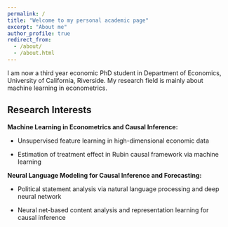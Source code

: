 ```yaml
---
permalink: /
title: "Welcome to my personal academic page"
excerpt: "About me"
author_profile: true
redirect_from: 
  - /about/
  - /about.html
---
```


I am now a third year economic PhD student in Department of Economics, University of California, Riverside. My research field is mainly about machine learning in econometrics.

## Research Interests

**Machine Learning in Econometrics and Causal Inference:** 

- Unsupervised feature learning in high-dimensional economic data

- Estimation of treatment effect in Rubin causal framework via machine learning

**Neural Language Modeling for Causal Inference and Forecasting:** 

- Political statement analysis via natural language processing and deep neural network

- Neural net-based content analysis and representation learning for causal inference
